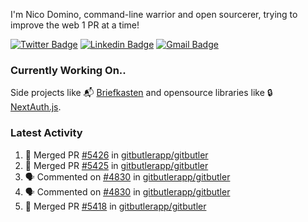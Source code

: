 
I'm Nico Domino, command-line warrior and open sourcerer, trying to improve the web 1 PR at a time!

[![Twitter Badge](https://img.shields.io/badge/-@ndom91-1ca0f1?style=flat-square&labelColor=1ca0f1&logo=twitter&logoColor=white&link=https://twitter.com/ndom91)](https://twitter.com/ndom91) [![Linkedin Badge](https://img.shields.io/badge/-ndom91-blue?style=flat-square&logo=Linkedin&logoColor=white&link=https://www.linkedin.com/in/ndom91/)](https://www.linkedin.com/in/ndom91/) [![Gmail Badge](https://img.shields.io/badge/-yo@ndo.dev-c14438?style=flat-square&logo=mail.ru&logoColor=white&link=mailto:yo@ndo.dev)](mailto:yo@ndo.dev)

### Currently Working On..

Side projects like 📬 [Briefkasten](https://briefkastenhq.com) and opensource libraries like 🔒 [NextAuth.js](https://github.com/nextauthjs/next-auth).

<!--START_SECTION_PROFILE_VIEWS:readme-info-->
<!--END_SECTION_PROFILE_VIEWS:readme-info-->

<!--START_SECTION_DAILY_COMMIT:readme-info-->
<!--END_SECTION_DAILY_COMMIT:readme-info-->

<!--START_SECTION_WEEKLY_COMMIT:readme-info-->
<!--END_SECTION_WEEKLY_COMMIT:readme-info-->

### Latest Activity

<!--START_SECTION:activity-->
1. 🎉 Merged PR [#5426](https://github.com/gitbutlerapp/gitbutler/pull/5426) in [gitbutlerapp/gitbutler](https://github.com/gitbutlerapp/gitbutler)
2. 🎉 Merged PR [#5425](https://github.com/gitbutlerapp/gitbutler/pull/5425) in [gitbutlerapp/gitbutler](https://github.com/gitbutlerapp/gitbutler)
3. 🗣 Commented on [#4830](https://github.com/gitbutlerapp/gitbutler/issues/4830#issuecomment-2456535803) in [gitbutlerapp/gitbutler](https://github.com/gitbutlerapp/gitbutler)
4. 🗣 Commented on [#4830](https://github.com/gitbutlerapp/gitbutler/issues/4830#issuecomment-2455511082) in [gitbutlerapp/gitbutler](https://github.com/gitbutlerapp/gitbutler)
5. 🎉 Merged PR [#5418](https://github.com/gitbutlerapp/gitbutler/pull/5418) in [gitbutlerapp/gitbutler](https://github.com/gitbutlerapp/gitbutler)
<!--END_SECTION:activity-->
